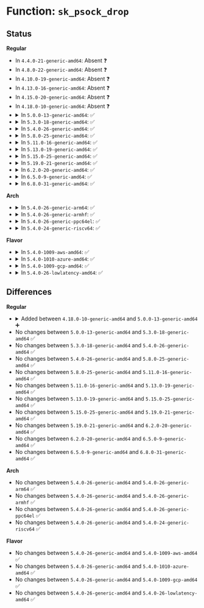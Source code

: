 # Function: <code>sk_psock_drop</code>

## Status
<b>Regular</b>
<ul>
<li>
In <code>4.4.0-21-generic-amd64</code>: Absent ❓
</li>
<li>
In <code>4.8.0-22-generic-amd64</code>: Absent ❓
</li>
<li>
In <code>4.10.0-19-generic-amd64</code>: Absent ❓
</li>
<li>
In <code>4.13.0-16-generic-amd64</code>: Absent ❓
</li>
<li>
In <code>4.15.0-20-generic-amd64</code>: Absent ❓
</li>
<li>
In <code>4.18.0-10-generic-amd64</code>: Absent ❓
</li>
<li>
<details>
<summary>In <code>5.0.0-13-generic-amd64</code>: ✅</summary>

```c
void sk_psock_drop(struct sock * sk, struct sk_psock * psock)
```

```json
{
  "name": "sk_psock_drop",
  "collision_type": "Unique Global",
  "inline_type": "No",
  "funcs": [
    {
      "addr": 18446744071588181136,
      "name": "sk_psock_drop",
      "external": true,
      "loc": "net/core/skmsg.c:574",
      "file": "net/core/skmsg.c",
      "inline": "seen, unknown",
      "caller_inline": [],
      "caller_func": [
        "net/core/sock_map.c:sock_hash_update_common",
        "net/core/sock_map.c:sock_map_update_common",
        "net/core/sock_map.c:sock_map_unref",
        "net/ipv4/tcp_bpf.c:tcp_bpf_sendpage",
        "net/ipv4/tcp_bpf.c:tcp_bpf_sendmsg",
        "net/ipv4/tcp_bpf.c:tcp_bpf_sendmsg_redir",
        "net/ipv4/tcp_bpf.c:tcp_bpf_recvmsg",
        "net/ipv4/tcp_bpf.c:tcp_bpf_recvmsg"
      ]
    }
  ],
  "symbols": [
    {
      "addr": 18446744071588181136,
      "name": "sk_psock_drop",
      "section": ".text",
      "bind": "STB_GLOBAL",
      "size": 305
    }
  ]
}
```
</details>
</li>
<li>
<details>
<summary>In <code>5.3.0-18-generic-amd64</code>: ✅</summary>

```c
void sk_psock_drop(struct sock * sk, struct sk_psock * psock)
```

```json
{
  "name": "sk_psock_drop",
  "collision_type": "Unique Global",
  "inline_type": "No",
  "funcs": [
    {
      "addr": 18446744071588507152,
      "name": "sk_psock_drop",
      "external": true,
      "loc": "net/core/skmsg.c:586",
      "file": "net/core/skmsg.c",
      "inline": "seen, unknown",
      "caller_inline": [],
      "caller_func": [
        "net/core/sock_map.c:sock_hash_update_common",
        "net/core/sock_map.c:sock_map_update_common",
        "net/core/sock_map.c:sock_map_unref",
        "net/ipv4/tcp_bpf.c:tcp_bpf_sendpage",
        "net/ipv4/tcp_bpf.c:tcp_bpf_sendmsg",
        "net/ipv4/tcp_bpf.c:tcp_bpf_sendmsg_redir",
        "net/ipv4/tcp_bpf.c:tcp_bpf_recvmsg",
        "net/ipv4/tcp_bpf.c:tcp_bpf_recvmsg"
      ]
    }
  ],
  "symbols": [
    {
      "addr": 18446744071588507152,
      "name": "sk_psock_drop",
      "section": ".text",
      "bind": "STB_GLOBAL",
      "size": 349
    }
  ]
}
```
</details>
</li>
<li>
<details>
<summary>In <code>5.4.0-26-generic-amd64</code>: ✅</summary>

```c
void sk_psock_drop(struct sock * sk, struct sk_psock * psock)
```

```json
{
  "name": "sk_psock_drop",
  "collision_type": "Unique Global",
  "inline_type": "No",
  "funcs": [
    {
      "addr": 18446744071588715744,
      "name": "sk_psock_drop",
      "external": true,
      "loc": "net/core/skmsg.c:595",
      "file": "net/core/skmsg.c",
      "inline": "seen, unknown",
      "caller_inline": [],
      "caller_func": [
        "net/core/sock_map.c:sock_hash_update_common",
        "net/core/sock_map.c:sock_map_update_common",
        "net/core/sock_map.c:sock_map_unref",
        "net/ipv4/tcp_bpf.c:tcp_bpf_sendpage",
        "net/ipv4/tcp_bpf.c:tcp_bpf_sendmsg",
        "net/ipv4/tcp_bpf.c:tcp_bpf_sendmsg_redir",
        "net/ipv4/tcp_bpf.c:tcp_bpf_recvmsg",
        "net/ipv4/tcp_bpf.c:tcp_bpf_recvmsg"
      ]
    }
  ],
  "symbols": [
    {
      "addr": 18446744071588715744,
      "name": "sk_psock_drop",
      "section": ".text",
      "bind": "STB_GLOBAL",
      "size": 397
    }
  ]
}
```
</details>
</li>
<li>
<details>
<summary>In <code>5.8.0-25-generic-amd64</code>: ✅</summary>

```c
void sk_psock_drop(struct sock * sk, struct sk_psock * psock)
```

```json
{
  "name": "sk_psock_drop",
  "collision_type": "Unique Global",
  "inline_type": "No",
  "funcs": [
    {
      "addr": 18446744071589582832,
      "name": "sk_psock_drop",
      "external": true,
      "loc": "net/core/skmsg.c:596",
      "file": "net/core/skmsg.c",
      "inline": "seen, unknown",
      "caller_inline": [],
      "caller_func": [
        "net/core/sock_map.c:sock_hash_free",
        "net/core/sock_map.c:sock_hash_update_common",
        "net/core/sock_map.c:sock_map_update_common",
        "net/core/sock_map.c:sock_map_link_no_progs",
        "net/core/sock_map.c:sock_map_link",
        "net/core/sock_map.c:sock_map_link",
        "net/ipv4/tcp_bpf.c:tcp_bpf_sendpage",
        "net/ipv4/tcp_bpf.c:tcp_bpf_sendmsg",
        "net/ipv4/tcp_bpf.c:tcp_bpf_recvmsg",
        "net/ipv4/tcp_bpf.c:tcp_bpf_recvmsg",
        "net/ipv4/tcp_bpf.c:tcp_bpf_sendmsg_redir"
      ]
    }
  ],
  "symbols": [
    {
      "addr": 18446744071589582832,
      "name": "sk_psock_drop",
      "section": ".text",
      "bind": "STB_GLOBAL",
      "size": 378
    }
  ]
}
```
</details>
</li>
<li>
<details>
<summary>In <code>5.11.0-16-generic-amd64</code>: ✅</summary>

```c
void sk_psock_drop(struct sock * sk, struct sk_psock * psock)
```

```json
{
  "name": "sk_psock_drop",
  "collision_type": "Unique Global",
  "inline_type": "No",
  "funcs": [
    {
      "addr": 18446744071589594064,
      "name": "sk_psock_drop",
      "external": true,
      "loc": "net/core/skmsg.c:681",
      "file": "net/core/skmsg.c",
      "inline": "seen, unknown",
      "caller_inline": [],
      "caller_func": [
        "net/core/sock_map.c:sock_hash_free",
        "net/core/sock_map.c:sock_hash_update_common",
        "net/core/sock_map.c:sock_map_update_common",
        "net/core/sock_map.c:sock_map_link_no_progs",
        "net/core/sock_map.c:sock_map_link",
        "net/core/sock_map.c:sock_map_link",
        "net/ipv4/tcp_bpf.c:tcp_bpf_sendpage",
        "net/ipv4/tcp_bpf.c:tcp_bpf_sendmsg",
        "net/ipv4/tcp_bpf.c:tcp_bpf_recvmsg",
        "net/ipv4/tcp_bpf.c:tcp_bpf_recvmsg",
        "net/ipv4/tcp_bpf.c:tcp_bpf_sendmsg_redir"
      ]
    }
  ],
  "symbols": [
    {
      "addr": 18446744071589594064,
      "name": "sk_psock_drop",
      "section": ".text",
      "bind": "STB_GLOBAL",
      "size": 432
    }
  ]
}
```
</details>
</li>
<li>
<details>
<summary>In <code>5.13.0-19-generic-amd64</code>: ✅</summary>

```c
void sk_psock_drop(struct sock * sk, struct sk_psock * psock)
```

```json
{
  "name": "sk_psock_drop",
  "collision_type": "Unique Global",
  "inline_type": "No",
  "funcs": [
    {
      "addr": 18446744071589654256,
      "name": "sk_psock_drop",
      "external": true,
      "loc": "net/core/skmsg.c:820",
      "file": "net/core/skmsg.c",
      "inline": "seen, unknown",
      "caller_inline": [],
      "caller_func": [
        "net/core/sock_map.c:sock_map_close",
        "net/core/sock_map.c:sock_hash_update_common",
        "net/core/sock_map.c:sock_map_update_common",
        "net/core/sock_map.c:sock_map_link",
        "net/core/sock_map.c:sock_map_link",
        "net/core/sock_map.c:sock_map_unref",
        "net/ipv4/tcp_bpf.c:tcp_bpf_sendpage",
        "net/ipv4/tcp_bpf.c:tcp_bpf_sendmsg",
        "net/ipv4/tcp_bpf.c:tcp_bpf_recvmsg",
        "net/ipv4/tcp_bpf.c:tcp_bpf_recvmsg",
        "net/ipv4/tcp_bpf.c:tcp_bpf_sendmsg_redir",
        "net/ipv4/udp_bpf.c:udp_bpf_recvmsg"
      ]
    }
  ],
  "symbols": [
    {
      "addr": 18446744071589654256,
      "name": "sk_psock_drop",
      "section": ".text",
      "bind": "STB_GLOBAL",
      "size": 274
    }
  ]
}
```
</details>
</li>
<li>
<details>
<summary>In <code>5.15.0-25-generic-amd64</code>: ✅</summary>

```c
void sk_psock_drop(struct sock * sk, struct sk_psock * psock)
```

```json
{
  "name": "sk_psock_drop",
  "collision_type": "Unique Global",
  "inline_type": "No",
  "funcs": [
    {
      "addr": 18446744071590410848,
      "name": "sk_psock_drop",
      "external": true,
      "loc": "net/core/skmsg.c:815",
      "file": "net/core/skmsg.c",
      "inline": "seen, unknown",
      "caller_inline": [],
      "caller_func": [
        "net/core/sock_map.c:sock_map_close",
        "net/core/sock_map.c:sock_hash_update_common",
        "net/core/sock_map.c:sock_map_update_common",
        "net/core/sock_map.c:sock_map_link",
        "net/core/sock_map.c:sock_map_link",
        "net/core/sock_map.c:sock_map_unref",
        "net/ipv4/tcp_bpf.c:tcp_bpf_sendpage",
        "net/ipv4/tcp_bpf.c:tcp_bpf_sendmsg",
        "net/ipv4/tcp_bpf.c:tcp_bpf_recvmsg",
        "net/ipv4/tcp_bpf.c:tcp_bpf_recvmsg",
        "net/ipv4/tcp_bpf.c:tcp_bpf_recvmsg_parser",
        "net/ipv4/tcp_bpf.c:tcp_bpf_sendmsg_redir",
        "net/ipv4/udp_bpf.c:udp_bpf_recvmsg",
        "net/unix/unix_bpf.c:unix_bpf_recvmsg",
        "net/unix/unix_bpf.c:unix_bpf_recvmsg"
      ]
    }
  ],
  "symbols": [
    {
      "addr": 18446744071590410848,
      "name": "sk_psock_drop",
      "section": ".text",
      "bind": "STB_GLOBAL",
      "size": 326
    }
  ]
}
```
</details>
</li>
<li>
<details>
<summary>In <code>5.19.0-21-generic-amd64</code>: ✅</summary>

```c
void sk_psock_drop(struct sock * sk, struct sk_psock * psock)
```

```json
{
  "name": "sk_psock_drop",
  "collision_type": "Unique Global",
  "inline_type": "No",
  "funcs": [
    {
      "addr": 18446744071592007696,
      "name": "sk_psock_drop",
      "external": true,
      "loc": "net/core/skmsg.c:835",
      "file": "net/core/skmsg.c",
      "inline": "seen, unknown",
      "caller_inline": [],
      "caller_func": [
        "net/core/sock_map.c:sock_map_close",
        "net/core/sock_map.c:sock_hash_update_common",
        "net/core/sock_map.c:sock_map_update_common",
        "net/core/sock_map.c:sock_map_link",
        "net/core/sock_map.c:sock_map_link",
        "net/core/sock_map.c:sock_map_unref",
        "net/ipv4/tcp_bpf.c:tcp_bpf_sendpage",
        "net/ipv4/tcp_bpf.c:tcp_bpf_sendmsg",
        "net/ipv4/tcp_bpf.c:tcp_bpf_recvmsg",
        "net/ipv4/tcp_bpf.c:tcp_bpf_recvmsg",
        "net/ipv4/tcp_bpf.c:tcp_bpf_recvmsg_parser",
        "net/ipv4/tcp_bpf.c:tcp_bpf_sendmsg_redir",
        "net/ipv4/udp_bpf.c:udp_bpf_recvmsg",
        "net/unix/unix_bpf.c:unix_bpf_recvmsg",
        "net/unix/unix_bpf.c:unix_bpf_recvmsg"
      ]
    }
  ],
  "symbols": [
    {
      "addr": 18446744071592007696,
      "name": "sk_psock_drop",
      "section": ".text",
      "bind": "STB_GLOBAL",
      "size": 338
    }
  ]
}
```
</details>
</li>
<li>
<details>
<summary>In <code>6.2.0-20-generic-amd64</code>: ✅</summary>

```c
void sk_psock_drop(struct sock * sk, struct sk_psock * psock)
```

```json
{
  "name": "sk_psock_drop",
  "collision_type": "Unique Global",
  "inline_type": "No",
  "funcs": [
    {
      "addr": 18446744071593821840,
      "name": "sk_psock_drop",
      "external": true,
      "loc": "net/core/skmsg.c:839",
      "file": "net/core/skmsg.c",
      "inline": "seen, unknown",
      "caller_inline": [],
      "caller_func": [
        "net/core/sock_map.c:sock_map_close",
        "net/core/sock_map.c:sock_map_destroy",
        "net/core/sock_map.c:sock_hash_update_common",
        "net/core/sock_map.c:sock_map_update_common",
        "net/core/sock_map.c:sock_map_link",
        "net/core/sock_map.c:sock_map_link",
        "net/core/sock_map.c:sock_map_unref",
        "net/ipv4/tcp_bpf.c:tcp_bpf_sendpage",
        "net/ipv4/tcp_bpf.c:tcp_bpf_sendmsg",
        "net/ipv4/tcp_bpf.c:tcp_bpf_recvmsg",
        "net/ipv4/tcp_bpf.c:tcp_bpf_recvmsg",
        "net/ipv4/tcp_bpf.c:tcp_bpf_recvmsg_parser",
        "net/ipv4/tcp_bpf.c:tcp_bpf_sendmsg_redir",
        "net/ipv4/udp_bpf.c:udp_bpf_recvmsg",
        "net/unix/unix_bpf.c:unix_bpf_recvmsg",
        "net/unix/unix_bpf.c:unix_bpf_recvmsg"
      ]
    }
  ],
  "symbols": [
    {
      "addr": 18446744071593821840,
      "name": "sk_psock_drop",
      "section": ".text",
      "bind": "STB_GLOBAL",
      "size": 336
    }
  ]
}
```
</details>
</li>
<li>
<details>
<summary>In <code>6.5.0-9-generic-amd64</code>: ✅</summary>

```c
void sk_psock_drop(struct sock * sk, struct sk_psock * psock)
```

```json
{
  "name": "sk_psock_drop",
  "collision_type": "Unique Global",
  "inline_type": "No",
  "funcs": [
    {
      "addr": 18446744071594196256,
      "name": "sk_psock_drop",
      "external": true,
      "loc": "net/core/skmsg.c:829",
      "file": "net/core/skmsg.c",
      "inline": "seen, unknown",
      "caller_inline": [],
      "caller_func": [
        "net/core/sock_map.c:sock_map_close",
        "net/core/sock_map.c:sock_map_destroy",
        "net/core/sock_map.c:sock_hash_update_common",
        "net/core/sock_map.c:sock_map_update_common",
        "net/core/sock_map.c:sock_map_link",
        "net/core/sock_map.c:sock_map_link",
        "net/core/sock_map.c:sock_map_unref",
        "net/ipv4/tcp_bpf.c:tcp_bpf_sendmsg",
        "net/ipv4/tcp_bpf.c:tcp_bpf_recvmsg_parser",
        "net/ipv4/tcp_bpf.c:tcp_bpf_sendmsg_redir"
      ]
    }
  ],
  "symbols": [
    {
      "addr": 18446744071594196256,
      "name": "sk_psock_drop",
      "section": ".text",
      "bind": "STB_GLOBAL",
      "size": 336
    }
  ]
}
```
</details>
</li>
<li>
<details>
<summary>In <code>6.8.0-31-generic-amd64</code>: ✅</summary>

```c
void sk_psock_drop(struct sock * sk, struct sk_psock * psock)
```

```json
{
  "name": "sk_psock_drop",
  "collision_type": "Unique Global",
  "inline_type": "No",
  "funcs": [
    {
      "addr": 18446744071594993184,
      "name": "sk_psock_drop",
      "external": true,
      "loc": "net/core/skmsg.c:835",
      "file": "net/core/skmsg.c",
      "inline": "seen, unknown",
      "caller_inline": [],
      "caller_func": [
        "net/core/sock_map.c:sock_map_close",
        "net/core/sock_map.c:sock_map_destroy",
        "net/core/sock_map.c:sock_hash_update_common",
        "net/core/sock_map.c:sock_map_update_common",
        "net/core/sock_map.c:sock_map_link",
        "net/core/sock_map.c:sock_map_link",
        "net/core/sock_map.c:sock_map_unref",
        "net/ipv4/tcp_bpf.c:tcp_bpf_sendmsg",
        "net/ipv4/tcp_bpf.c:tcp_bpf_recvmsg_parser",
        "net/ipv4/tcp_bpf.c:tcp_bpf_sendmsg_redir"
      ]
    }
  ],
  "symbols": [
    {
      "addr": 18446744071594993184,
      "name": "sk_psock_drop",
      "section": ".text",
      "bind": "STB_GLOBAL",
      "size": 336
    }
  ]
}
```
</details>
</li>
</ul>
<b>Arch</b>
<ul>
<li>
<details>
<summary>In <code>5.4.0-26-generic-arm64</code>: ✅</summary>

```c
void sk_psock_drop(struct sock * sk, struct sk_psock * psock)
```

```json
{
  "name": "sk_psock_drop",
  "collision_type": "Unique Global",
  "inline_type": "No",
  "funcs": [
    {
      "addr": 18446603336502279944,
      "name": "sk_psock_drop",
      "external": true,
      "loc": "net/core/skmsg.c:595",
      "file": "net/core/skmsg.c",
      "inline": "seen, unknown",
      "caller_inline": [],
      "caller_func": [
        "net/core/sock_map.c:sock_hash_update_common",
        "net/core/sock_map.c:sock_map_update_common",
        "net/core/sock_map.c:sock_map_unref",
        "net/ipv4/tcp_bpf.c:tcp_bpf_sendpage",
        "net/ipv4/tcp_bpf.c:tcp_bpf_sendmsg",
        "net/ipv4/tcp_bpf.c:tcp_bpf_sendmsg_redir",
        "net/ipv4/tcp_bpf.c:tcp_bpf_recvmsg",
        "net/ipv4/tcp_bpf.c:tcp_bpf_recvmsg"
      ]
    }
  ],
  "symbols": [
    {
      "addr": 18446603336502279944,
      "name": "sk_psock_drop",
      "section": ".text",
      "bind": "STB_GLOBAL",
      "size": 496
    }
  ]
}
```
</details>
</li>
<li>
<details>
<summary>In <code>5.4.0-26-generic-armhf</code>: ✅</summary>

```c
void sk_psock_drop(struct sock * sk, struct sk_psock * psock)
```

```json
{
  "name": "sk_psock_drop",
  "collision_type": "Unique Global",
  "inline_type": "No",
  "funcs": [
    {
      "addr": 3235020036,
      "name": "sk_psock_drop",
      "external": true,
      "loc": "net/core/skmsg.c:595",
      "file": "net/core/skmsg.c",
      "inline": "seen, unknown",
      "caller_inline": [],
      "caller_func": [
        "net/core/sock_map.c:sock_hash_update_common",
        "net/core/sock_map.c:sock_map_update_common",
        "net/core/sock_map.c:sock_map_link",
        "net/core/sock_map.c:sock_map_link",
        "net/core/sock_map.c:sock_map_unref",
        "net/ipv4/tcp_bpf.c:tcp_bpf_sendpage",
        "net/ipv4/tcp_bpf.c:tcp_bpf_sendmsg",
        "net/ipv4/tcp_bpf.c:tcp_bpf_sendmsg_redir",
        "net/ipv4/tcp_bpf.c:tcp_bpf_recvmsg",
        "net/ipv4/tcp_bpf.c:tcp_bpf_recvmsg"
      ]
    }
  ],
  "symbols": [
    {
      "addr": 3235020036,
      "name": "sk_psock_drop",
      "section": ".text",
      "bind": "STB_GLOBAL",
      "size": 352
    }
  ]
}
```
</details>
</li>
<li>
<details>
<summary>In <code>5.4.0-26-generic-ppc64el</code>: ✅</summary>

```c
void sk_psock_drop(struct sock * sk, struct sk_psock * psock)
```

```json
{
  "name": "sk_psock_drop",
  "collision_type": "Unique Global",
  "inline_type": "No",
  "funcs": [
    {
      "addr": 13835058055295779376,
      "name": "sk_psock_drop",
      "external": true,
      "loc": "net/core/skmsg.c:595",
      "file": "net/core/skmsg.c",
      "inline": "seen, unknown",
      "caller_inline": [],
      "caller_func": [
        "net/core/sock_map.c:sock_hash_update_common",
        "net/core/sock_map.c:sock_map_update_common",
        "net/core/sock_map.c:sock_map_unref",
        "net/ipv4/tcp_bpf.c:tcp_bpf_sendpage",
        "net/ipv4/tcp_bpf.c:tcp_bpf_sendmsg",
        "net/ipv4/tcp_bpf.c:tcp_bpf_sendmsg_redir",
        "net/ipv4/tcp_bpf.c:tcp_bpf_recvmsg",
        "net/ipv4/tcp_bpf.c:tcp_bpf_recvmsg"
      ]
    }
  ],
  "symbols": [
    {
      "addr": 13835058055295779376,
      "name": "sk_psock_drop",
      "section": ".text",
      "bind": "STB_GLOBAL",
      "size": 460
    }
  ]
}
```
</details>
</li>
<li>
<details>
<summary>In <code>5.4.0-24-generic-riscv64</code>: ✅</summary>

```c
void sk_psock_drop(struct sock * sk, struct sk_psock * psock)
```

```json
{
  "name": "sk_psock_drop",
  "collision_type": "Unique Global",
  "inline_type": "No",
  "funcs": [
    {
      "addr": 18446743936278512688,
      "name": "sk_psock_drop",
      "external": true,
      "loc": "net/core/skmsg.c:595",
      "file": "net/core/skmsg.c",
      "inline": "seen, unknown",
      "caller_inline": [],
      "caller_func": [
        "net/core/sock_map.c:sock_hash_update_common",
        "net/core/sock_map.c:sock_map_update_common",
        "net/core/sock_map.c:sock_map_unref",
        "net/ipv4/tcp_bpf.c:tcp_bpf_sendpage",
        "net/ipv4/tcp_bpf.c:tcp_bpf_sendmsg",
        "net/ipv4/tcp_bpf.c:tcp_bpf_sendmsg_redir",
        "net/ipv4/tcp_bpf.c:tcp_bpf_recvmsg",
        "net/ipv4/tcp_bpf.c:tcp_bpf_recvmsg"
      ]
    }
  ],
  "symbols": [
    {
      "addr": 18446743936278512688,
      "name": "sk_psock_drop",
      "section": ".text",
      "bind": "STB_GLOBAL",
      "size": 304
    }
  ]
}
```
</details>
</li>
</ul>
<b>Flavor</b>
<ul>
<li>
<details>
<summary>In <code>5.4.0-1009-aws-amd64</code>: ✅</summary>

```c
void sk_psock_drop(struct sock * sk, struct sk_psock * psock)
```

```json
{
  "name": "sk_psock_drop",
  "collision_type": "Unique Global",
  "inline_type": "No",
  "funcs": [
    {
      "addr": 18446744071588322480,
      "name": "sk_psock_drop",
      "external": true,
      "loc": "net/core/skmsg.c:595",
      "file": "net/core/skmsg.c",
      "inline": "seen, unknown",
      "caller_inline": [],
      "caller_func": [
        "net/core/sock_map.c:sock_hash_update_common",
        "net/core/sock_map.c:sock_map_update_common",
        "net/core/sock_map.c:sock_map_unref",
        "net/ipv4/tcp_bpf.c:tcp_bpf_sendpage",
        "net/ipv4/tcp_bpf.c:tcp_bpf_sendmsg",
        "net/ipv4/tcp_bpf.c:tcp_bpf_sendmsg_redir",
        "net/ipv4/tcp_bpf.c:tcp_bpf_recvmsg",
        "net/ipv4/tcp_bpf.c:tcp_bpf_recvmsg"
      ]
    }
  ],
  "symbols": [
    {
      "addr": 18446744071588322480,
      "name": "sk_psock_drop",
      "section": ".text",
      "bind": "STB_GLOBAL",
      "size": 397
    }
  ]
}
```
</details>
</li>
<li>
<details>
<summary>In <code>5.4.0-1010-azure-amd64</code>: ✅</summary>

```c
void sk_psock_drop(struct sock * sk, struct sk_psock * psock)
```

```json
{
  "name": "sk_psock_drop",
  "collision_type": "Unique Global",
  "inline_type": "No",
  "funcs": [
    {
      "addr": 18446744071588035264,
      "name": "sk_psock_drop",
      "external": true,
      "loc": "net/core/skmsg.c:595",
      "file": "net/core/skmsg.c",
      "inline": "seen, unknown",
      "caller_inline": [],
      "caller_func": [
        "net/core/sock_map.c:sock_hash_update_common",
        "net/core/sock_map.c:sock_map_update_common",
        "net/core/sock_map.c:sock_map_unref",
        "net/ipv4/tcp_bpf.c:tcp_bpf_sendpage",
        "net/ipv4/tcp_bpf.c:tcp_bpf_sendmsg",
        "net/ipv4/tcp_bpf.c:tcp_bpf_sendmsg_redir",
        "net/ipv4/tcp_bpf.c:tcp_bpf_recvmsg",
        "net/ipv4/tcp_bpf.c:tcp_bpf_recvmsg"
      ]
    }
  ],
  "symbols": [
    {
      "addr": 18446744071588035264,
      "name": "sk_psock_drop",
      "section": ".text",
      "bind": "STB_GLOBAL",
      "size": 397
    }
  ]
}
```
</details>
</li>
<li>
<details>
<summary>In <code>5.4.0-1009-gcp-amd64</code>: ✅</summary>

```c
void sk_psock_drop(struct sock * sk, struct sk_psock * psock)
```

```json
{
  "name": "sk_psock_drop",
  "collision_type": "Unique Global",
  "inline_type": "No",
  "funcs": [
    {
      "addr": 18446744071588654304,
      "name": "sk_psock_drop",
      "external": true,
      "loc": "net/core/skmsg.c:595",
      "file": "net/core/skmsg.c",
      "inline": "seen, unknown",
      "caller_inline": [],
      "caller_func": [
        "net/core/sock_map.c:sock_hash_update_common",
        "net/core/sock_map.c:sock_map_update_common",
        "net/core/sock_map.c:sock_map_unref",
        "net/ipv4/tcp_bpf.c:tcp_bpf_sendpage",
        "net/ipv4/tcp_bpf.c:tcp_bpf_sendmsg",
        "net/ipv4/tcp_bpf.c:tcp_bpf_sendmsg_redir",
        "net/ipv4/tcp_bpf.c:tcp_bpf_recvmsg",
        "net/ipv4/tcp_bpf.c:tcp_bpf_recvmsg"
      ]
    }
  ],
  "symbols": [
    {
      "addr": 18446744071588654304,
      "name": "sk_psock_drop",
      "section": ".text",
      "bind": "STB_GLOBAL",
      "size": 397
    }
  ]
}
```
</details>
</li>
<li>
<details>
<summary>In <code>5.4.0-26-lowlatency-amd64</code>: ✅</summary>

```c
void sk_psock_drop(struct sock * sk, struct sk_psock * psock)
```

```json
{
  "name": "sk_psock_drop",
  "collision_type": "Unique Global",
  "inline_type": "No",
  "funcs": [
    {
      "addr": 18446744071588794112,
      "name": "sk_psock_drop",
      "external": true,
      "loc": "net/core/skmsg.c:595",
      "file": "net/core/skmsg.c",
      "inline": "seen, unknown",
      "caller_inline": [],
      "caller_func": [
        "net/core/sock_map.c:sock_hash_update_common",
        "net/core/sock_map.c:sock_map_update_common",
        "net/core/sock_map.c:sock_map_unref",
        "net/ipv4/tcp_bpf.c:tcp_bpf_sendpage",
        "net/ipv4/tcp_bpf.c:tcp_bpf_sendmsg",
        "net/ipv4/tcp_bpf.c:tcp_bpf_sendmsg_redir",
        "net/ipv4/tcp_bpf.c:tcp_bpf_recvmsg",
        "net/ipv4/tcp_bpf.c:tcp_bpf_recvmsg"
      ]
    }
  ],
  "symbols": [
    {
      "addr": 18446744071588794112,
      "name": "sk_psock_drop",
      "section": ".text",
      "bind": "STB_GLOBAL",
      "size": 397
    }
  ]
}
```
</details>
</li>
</ul>

## Differences
<b>Regular</b>
<ul>
<li>
<details>
<summary>Added between <code>4.18.0-10-generic-amd64</code> and <code>5.0.0-13-generic-amd64</code> ➕</summary>

```c
void sk_psock_drop(struct sock * sk, struct sk_psock * psock)
```
</details>
</li>
<li>
No changes between <code>5.0.0-13-generic-amd64</code> and <code>5.3.0-18-generic-amd64</code> ✅
</li>
<li>
No changes between <code>5.3.0-18-generic-amd64</code> and <code>5.4.0-26-generic-amd64</code> ✅
</li>
<li>
No changes between <code>5.4.0-26-generic-amd64</code> and <code>5.8.0-25-generic-amd64</code> ✅
</li>
<li>
No changes between <code>5.8.0-25-generic-amd64</code> and <code>5.11.0-16-generic-amd64</code> ✅
</li>
<li>
No changes between <code>5.11.0-16-generic-amd64</code> and <code>5.13.0-19-generic-amd64</code> ✅
</li>
<li>
No changes between <code>5.13.0-19-generic-amd64</code> and <code>5.15.0-25-generic-amd64</code> ✅
</li>
<li>
No changes between <code>5.15.0-25-generic-amd64</code> and <code>5.19.0-21-generic-amd64</code> ✅
</li>
<li>
No changes between <code>5.19.0-21-generic-amd64</code> and <code>6.2.0-20-generic-amd64</code> ✅
</li>
<li>
No changes between <code>6.2.0-20-generic-amd64</code> and <code>6.5.0-9-generic-amd64</code> ✅
</li>
<li>
No changes between <code>6.5.0-9-generic-amd64</code> and <code>6.8.0-31-generic-amd64</code> ✅
</li>
</ul>
<b>Arch</b>
<ul>
<li>
No changes between <code>5.4.0-26-generic-amd64</code> and <code>5.4.0-26-generic-arm64</code> ✅
</li>
<li>
No changes between <code>5.4.0-26-generic-amd64</code> and <code>5.4.0-26-generic-armhf</code> ✅
</li>
<li>
No changes between <code>5.4.0-26-generic-amd64</code> and <code>5.4.0-26-generic-ppc64el</code> ✅
</li>
<li>
No changes between <code>5.4.0-26-generic-amd64</code> and <code>5.4.0-24-generic-riscv64</code> ✅
</li>
</ul>
<b>Flavor</b>
<ul>
<li>
No changes between <code>5.4.0-26-generic-amd64</code> and <code>5.4.0-1009-aws-amd64</code> ✅
</li>
<li>
No changes between <code>5.4.0-26-generic-amd64</code> and <code>5.4.0-1010-azure-amd64</code> ✅
</li>
<li>
No changes between <code>5.4.0-26-generic-amd64</code> and <code>5.4.0-1009-gcp-amd64</code> ✅
</li>
<li>
No changes between <code>5.4.0-26-generic-amd64</code> and <code>5.4.0-26-lowlatency-amd64</code> ✅
</li>
</ul>
